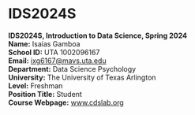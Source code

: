# IDS2024S
**IDS2024S, Introduction to Data Science, Spring 2024**  
**Name:** Isaias Gamboa  
**School ID:** UTA 1002096167  
**Email:** ixg6167@mavs.uta.edu  
**Department:** Data Science Psychology  
**University:** The University of Texas Arlington   
**Level:** Freshman  
**Position Title:** Student  
**Course Webpage:** www.cdslab.org  

